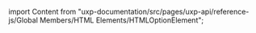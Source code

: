 
import Content from "uxp-documentation/src/pages/uxp-api/reference-js/Global Members/HTML Elements/HTMLOptionElement";

<Content query="product=photoshop"/>
